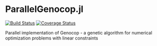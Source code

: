ParallelGenocop.jl
==================
[![Build Status](https://travis-ci.org/display-none/ParallelGenocop.jl.svg?branch=master)](https://travis-ci.org/display-none/ParallelGenocop.jl)
[![Coverage Status](https://img.shields.io/coveralls/display-none/ParallelGenocop.jl.svg)](https://coveralls.io/r/display-none/ParallelGenocop.jl)

Parallel implementation of Genocop - a genetic algorithm for numerical optimization problems with linear constraints
